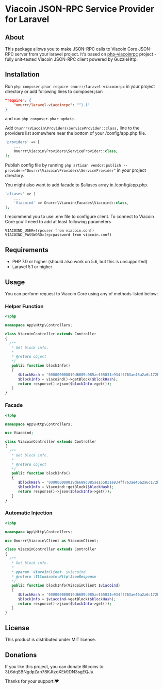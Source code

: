 # Viacoin JSON-RPC Service Provider for Laravel

## About
This package allows you to make JSON-RPC calls to Viacoin Core JSON-RPC server from your laravel project.
It's based on [php-viacoinrpc](https://github.com/onurrr/php-viacoinrpc) project - fully unit-tested Viacoin JSON-RPC client powered by GuzzleHttp.

## Installation
Run ```php composer.phar require onurrr/laravel-viacoinrpc``` in your project directory or add following lines to composer.json
```json
"require": {
    "onurrr/laravel-viacoinrpc": "^1.1"
}
```
and run ```php composer.phar update```.

Add `Onurrr\Viacoin\Providers\ServiceProvider::class,` line to the providers list somewhere near the bottom of your /config/app.php file.
```php
'providers' => [
    ...
    Onurrr\Viacoin\Providers\ServiceProvider::class,
];
```

Publish config file by running
`php artisan vendor:publish --provider="Onurrr\Viacoin\Providers\ServiceProvider"` in your project directory.

You might also want to add facade to $aliases array in /config/app.php.
```php
'aliases' => [
    ...
    'Viacoind' => Onurrr\Viacoin\Facades\Viacoind::class,
];
```

I recommend you to use .env file to configure client.
To connect to Viacoin Core you'll need to add at least following parameters
```
VIACOIND_USER=(rpcuser from viacoin.conf)
VIACOIND_PASSWORD=(rpcpassword from viacoin.conf)
```

## Requirements
* PHP 7.0 or higher (should also work on 5.6, but this is unsupported)
* Laravel 5.1 or higher

## Usage
You can perform request to Viacoin Core using any of methods listed below:
### Helper Function
```php
<?php

namespace App\Http\Controllers;

class ViacoinController extends Controller
{
  /**
   * Get block info.
   *
   * @return object
   */
   public function blockInfo()
   {
      $blockHash = '000000000019d6689c085ae165831e934ff763ae46a2a6c172b3f1b60a8ce26f';
      $blockInfo = viacoind()->getBlock($blockHash);
      return response()->json($blockInfo->get());
   }
}
```

### Facade
```php
<?php

namespace App\Http\Controllers;

use Viacoind;

class ViacoinController extends Controller
{
  /**
   * Get block info.
   *
   * @return object
   */
   public function blockInfo()
   {
      $blockHash = '000000000019d6689c085ae165831e934ff763ae46a2a6c172b3f1b60a8ce26f';
      $blockInfo = Viacoind::getBlock($blockHash);
      return response()->json($blockInfo->get());
   }
}
```

### Automatic Injection
```php
<?php

namespace App\Http\Controllers;

use Onurrr\Viacoin\Client as ViacoinClient;

class ViacoinController extends Controller
{
  /**
   * Get block info.
   *
   * @param  ViacoinClient  $viacoind
   * @return \Illuminate\Http\JsonResponse
   */
   public function blockInfo(ViacoinClient $viacoind)
   {
      $blockHash = '000000000019d6689c085ae165831e934ff763ae46a2a6c172b3f1b60a8ce26f';
      $blockInfo = $viacoind->getBlock($blockHash);
      return response()->json($blockInfo->get());
   }
}
```

## License

This product is distributed under MIT license.

## Donations

If you like this project,
you can donate Bitcoins to 3L6dqSBNgdpZan78KJtzoXEk9DN3sgEQJu.

Thanks for your support!❤
